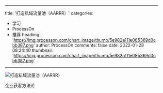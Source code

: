 
---
title: '打造私域流量池（AARRR）'
categories: 
 - 学习
 - ProcessOn
 - 推荐
headimg: 'https://img.processon.com/chart_image/thumb/5e982a111e085369d0cbb387.png'
author: ProcessOn
comments: false
date: 2022-01-28 08:24:40
thumbnail: 'https://img.processon.com/chart_image/thumb/5e982a111e085369d0cbb387.png'
---

<div>   
<img class="thumb" alt="打造私域流量池（AARRR）" src="https://img.processon.com/chart_image/thumb/5e982a111e085369d0cbb387.png" referrerpolicy="no-referrer">
<p>企业获客方法论</p>  
</div>
            
